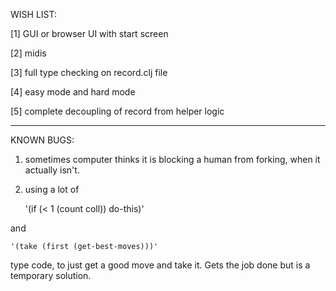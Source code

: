WISH LIST:

[1] GUI or browser UI with start screen

[2] midis

[3] full type checking on record.clj file

[4] easy mode and hard mode

[5] complete decoupling of record from helper logic

_____________________________________________________________________________________________

KNOWN BUGS:

1. sometimes computer thinks it is blocking a human from forking, when it actually isn't.

2. using a lot of

    '(if (< 1 (count coll)) do-this)'

and

    '(take (first (get-best-moves)))'

type code, to just get a good move and take it. Gets the job done but is a temporary solution.

